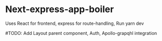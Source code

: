 # Next-express-app-boiler
Uses React for frontend, express for route-handling, Run yarn dev 

#TODO:
Add Layout parent component, Auth, Apollo-grapqhl integration
